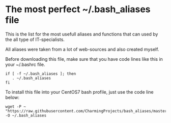 # The most perfect ~/.bash_aliases file

This is the list for the most usefull aliases and functions that can used by the all type of IT-specialists.
  
  All aliases were taken from a lot of web-sources and also created myself.

  Before downloading this file, make sure that you have code lines like this in your ~/.bashrc file.
    
    if [ -f ~/.bash_aliases ]; then
       . ~/.bash_aliases
    fi 
 
 To install this file into your CentOS7 bash profile, just use the code line below:
 
    wget -P ~ "https://raw.githubusercontent.com/CharmingProjects/bash_aliases/master/.bash_aliases" -O ~/.bash_aliases

